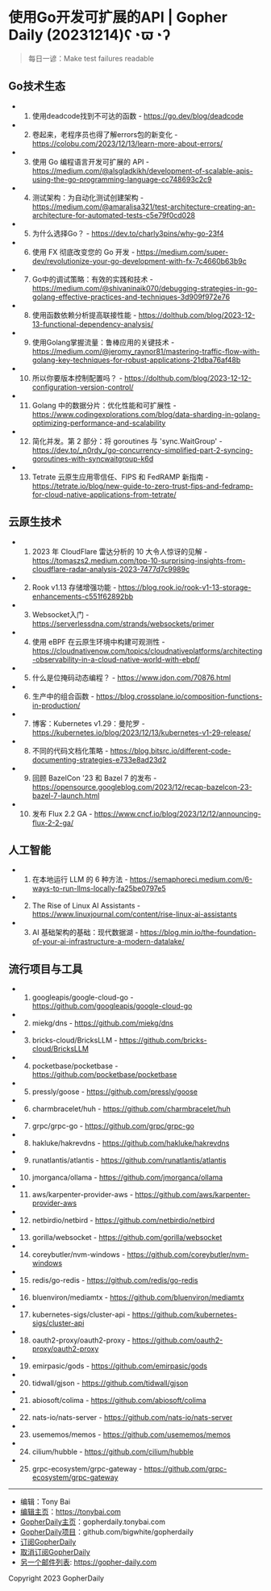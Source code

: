 # 使用Go开发可扩展的API | Gopher Daily (20231214)ʕ◔ϖ◔ʔ

>每日一谚：Make test failures readable

## Go技术生态


- 1. 使用deadcode找到不可达的函数 - https://go.dev/blog/deadcode

- 2. 卷起来，老程序员也得了解errors包的新变化 - https://colobu.com/2023/12/13/learn-more-about-errors/

- 3. 使用 Go 编程语言开发可扩展的 API - https://medium.com/@alsgladkikh/development-of-scalable-apis-using-the-go-programming-language-cc748693c2c9

- 4. 测试架构：为自动化测试创建架构 - https://medium.com/@amaralisa321/test-architecture-creating-an-architecture-for-automated-tests-c5e79f0cd028

- 5. 为什么选择Go？ - https://dev.to/charly3pins/why-go-23f4

- 6. 使用 FX 彻底改变您的 Go 开发 - https://medium.com/super-dev/revolutionize-your-go-development-with-fx-7c4660b63b9c

- 7. Go中的调试策略：有效的实践和技术 - https://medium.com/@shivaninaik070/debugging-strategies-in-go-golang-effective-practices-and-techniques-3d909f972e76

- 8. 使用函数依赖分析提高联接性能 - https://dolthub.com/blog/2023-12-13-functional-dependency-analysis/

- 9. 使用Golang掌握流量：鲁棒应用的关键技术 - https://medium.com/@jeromy_raynor81/mastering-traffic-flow-with-golang-key-techniques-for-robust-applications-21dba76af48b

- 10. 所以你要版本控制配置吗？ - https://dolthub.com/blog/2023-12-12-configuration-version-control/

- 11. Golang 中的数据分片：优化性能和可扩展性 - https://www.codingexplorations.com/blog/data-sharding-in-golang-optimizing-performance-and-scalability

- 12. 简化并发。第 2 部分：将 goroutines 与 &#39;sync.WaitGroup&#39; - https://dev.to/_n0rdy_/go-concurrency-simplified-part-2-syncing-goroutines-with-syncwaitgroup-k6d

- 13. Tetrate 云原生应用零信任、FIPS 和 FedRAMP 新指南 - https://tetrate.io/blog/new-guide-to-zero-trust-fips-and-fedramp-for-cloud-native-applications-from-tetrate/


## 云原生技术


- 1. 2023 年 CloudFlare 雷达分析的 10 大令人惊讶的见解 - https://tomaszs2.medium.com/top-10-surprising-insights-from-cloudflare-radar-analysis-2023-7477d7c9989c

- 2. Rook v1.13 存储增强功能 - https://blog.rook.io/rook-v1-13-storage-enhancements-c551f62892bb

- 3. Websocket入门 - https://serverlessdna.com/strands/websockets/primer

- 4. 使用 eBPF 在云原生环境中构建可观测性 - https://cloudnativenow.com/topics/cloudnativeplatforms/architecting-observability-in-a-cloud-native-world-with-ebpf/

- 5. 什么是位掩码动态编程？ - https://www.jdon.com/70876.html

- 6. 生产中的组合函数 - https://blog.crossplane.io/composition-functions-in-production/

- 7. 博客：Kubernetes v1.29：曼陀罗 - https://kubernetes.io/blog/2023/12/13/kubernetes-v1-29-release/

- 8. 不同的代码文档化策略 - https://blog.bitsrc.io/different-code-documenting-strategies-e733e8ad23d2

- 9. 回顾 BazelCon &#39;23 和 Bazel 7 的发布 - https://opensource.googleblog.com/2023/12/recap-bazelcon-23-bazel-7-launch.html

- 10. 发布 Flux 2.2 GA - https://www.cncf.io/blog/2023/12/12/announcing-flux-2-2-ga/


## 人工智能


- 1. 在本地运行 LLM 的 6 种方法 - https://semaphoreci.medium.com/6-ways-to-run-llms-locally-fa25be0797e5

- 2. The Rise of Linux AI Assistants - https://www.linuxjournal.com/content/rise-linux-ai-assistants

- 3. AI 基础架构的基础：现代数据湖 - https://blog.min.io/the-foundation-of-your-ai-infrastructure-a-modern-datalake/


## 流行项目与工具


- 1. googleapis/google-cloud-go - https://github.com/googleapis/google-cloud-go

- 2. miekg/dns - https://github.com/miekg/dns

- 3. bricks-cloud/BricksLLM - https://github.com/bricks-cloud/BricksLLM

- 4. pocketbase/pocketbase - https://github.com/pocketbase/pocketbase

- 5. pressly/goose - https://github.com/pressly/goose

- 6. charmbracelet/huh - https://github.com/charmbracelet/huh

- 7. grpc/grpc-go - https://github.com/grpc/grpc-go

- 8. hakluke/hakrevdns - https://github.com/hakluke/hakrevdns

- 9. runatlantis/atlantis - https://github.com/runatlantis/atlantis

- 10. jmorganca/ollama - https://github.com/jmorganca/ollama

- 11. aws/karpenter-provider-aws - https://github.com/aws/karpenter-provider-aws

- 12. netbirdio/netbird - https://github.com/netbirdio/netbird

- 13. gorilla/websocket - https://github.com/gorilla/websocket

- 14. coreybutler/nvm-windows - https://github.com/coreybutler/nvm-windows

- 15. redis/go-redis - https://github.com/redis/go-redis

- 16. bluenviron/mediamtx - https://github.com/bluenviron/mediamtx

- 17. kubernetes-sigs/cluster-api - https://github.com/kubernetes-sigs/cluster-api

- 18. oauth2-proxy/oauth2-proxy - https://github.com/oauth2-proxy/oauth2-proxy

- 19. emirpasic/gods - https://github.com/emirpasic/gods

- 20. tidwall/gjson - https://github.com/tidwall/gjson

- 21. abiosoft/colima - https://github.com/abiosoft/colima

- 22. nats-io/nats-server - https://github.com/nats-io/nats-server

- 23. usememos/memos - https://github.com/usememos/memos

- 24. cilium/hubble - https://github.com/cilium/hubble

- 25. grpc-ecosystem/grpc-gateway - https://github.com/grpc-ecosystem/grpc-gateway


----

- 编辑：Tony Bai
- [编辑主页](https://tonybai.com)：https://tonybai.com
- [GopherDaily主页](https://gopherdaily.tonybai.com)：gopherdaily.tonybai.com
- [GopherDaily项目](https://github.com/bigwhite/gopherdaily)：github.com/bigwhite/gopherdaily
- [订阅GopherDaily](https://gopherdaily.tonybai.com/subscribe)
- [取消订阅GopherDaily](https://gopherdaily.tonybai.com/unsubscribe)
- [另一个邮件列表](https://gopher-daily.com): https://gopher-daily.com

Copyright 2023 GopherDaily
